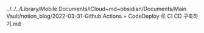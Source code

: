 ../../../Library/Mobile Documents/iCloud~md~obsidian/Documents/Main Vault/notion_blog/2022-03-31-Github Actions + CodeDeploy 로 CI CD 구축하기.md
